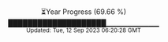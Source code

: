 <p align="center">
⏳Year Progress (69.66 %) <br>
████████████████████▁▁▁▁▁▁▁▁▁▁ <br>
<sub>Updated: Tue, 12 Sep 2023 06:20:28 GMT</sub>
</p>

